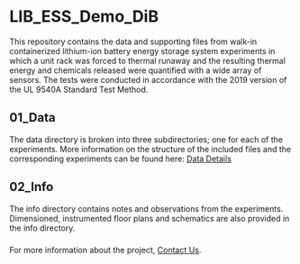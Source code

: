 # LIB_ESS_Demo_DiB
This repository contains the data and supporting files from walk-in containerized lithium-ion battery energy storage system experiments in which a unit rack was forced to thermal runaway and the resulting thermal energy and chemicals released were quantified with a wide array of sensors. The tests were conducted in accordance with the 2019 version of the UL 9540A Standard Test Method.

## 01_Data
The data directory is broken into three subdirectories; one for each of the experiments. More information on the structure of the included files and the corresponding experiments can be found here: [Data Details](01_Data/README.md) 

## 02_Info
The info directory contains notes and observations from the experiments. Dimensioned, instrumented floor plans and schematics are also provided in the info directory.

###
For more information about the project, [Contact Us](https://fsri.org/contact-fire-safety-research-institute).

